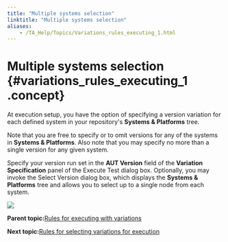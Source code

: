 ```yaml
--- 
title: "Multiple systems selection"
linktitle: "Multiple systems selection"
aliases: 
    - /TA_Help/Topics/Variations_rules_executing_1.html
---
```

# Multiple systems selection {#variations_rules_executing_1 .concept}

At execution setup, you have the option of specifying a version variation for each defined system in your repository's **Systems & Platforms** tree.

Note that you are free to specify or to omit versions for any of the systems in **Systems & Platforms**. Also note that you may specify no more than a single version for any given system.

Specify your version run set in the **AUT Version** field of the **Variation Specification** panel of the Execute Test dialog box. Optionally, you may invoke the Select Version dialog box, which displays the **Systems & Platforms** tree and allows you to select up to a single node from each system.

![](../Images/Variations_execution_select_multiple_systems.png)

**Parent topic:**[Rules for executing with variations](../../TA_Help/Topics/Variations_rules_executing.html)

**Next topic:**[Rules for selecting variations for execution](../../TA_Help/Topics/Variations_rules_executing_2.html)

